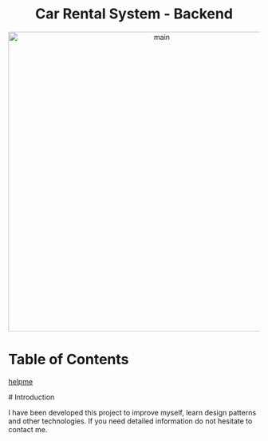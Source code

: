 <h1 align="center">Car Rental System - Backend</h1> 
<p align="center">
  <img src="https://github.com/salihyanbal/CarRentalProject/blob/master/GitHub/images-for-read-me/white-logo-on-black-background.png" width="600" alt="main">
</p>

# Table of Contents

<a href="#introduction">helpme</a>













<div id="introduction">
# Introduction 

I have been developed this project to improve myself, learn design patterns and other technologies. If you need detailed information do not hesitate to contact me.
</div>
